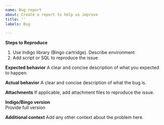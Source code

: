 ```yaml
---
name: Bug report
about: Create a report to help us improve
title: ''
labels: Bug

---
```


**Steps to Reproduce**
1. Use Indigo library (Bingo cartridge). Describe environment
2. Add script or SQL to reproduce the issue

**Expected behavior**
A clear and concise description of what you expected to happen.

**Actual behavior**
A clear and concise description of what the bug is.

**Attachments**
If applicable, add attachment files to reproduce the issue.

**Indigo/Bingo version**  
Provide full version

**Additional context**
Add any other context about the problem here.
